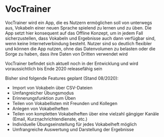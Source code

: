 # VocTrainer

VocTrainer wird ein App, die es Nutzern ermöglichen soll von unterwegs aus, Vokabeln einer neuen Sprache spielend zu lernen und zu üben.
Die App setzt hier konsequent auf das Offline Konzept, um in jedem Fall sicherzustellen, dass Vokabeln und Ergebnisse auch dann verfügbar sind, wenn keine Internetverbindung besteht.
Nutzer sind so deutlich flexibler und können die App nutzen, ohne das Datenvolumen zu belasten oder die Sorge zu haben, dass ihre Daten von Dritten verwendet wird

VocTrainer befindet sich aktuell noch in der Entwicklung und wird voraussichtlich bis Ende 2020 releasefähig sein

Bisher sind folgende Features geplant (Stand 08/2020):
- Import von Vokabeln über CSV-Dateien
- Umfangreicher Übungsmodus
- Erinnerungsfunktion zum Üben
- Teilen von Vokabellisten mit Freunden und Kollegen
- Anlegen von Vokabelheften
- Teilen von kompletten Vokabelheften über eine vielzahl gängiger Kanäle (Email, Kurznachrichtendienste, etc.)
- Individuelle Übungseinstellung für jedes Vokabelheft möglich
- Umfrangreiche Auswertung und Darstellung der Ergebnisse

